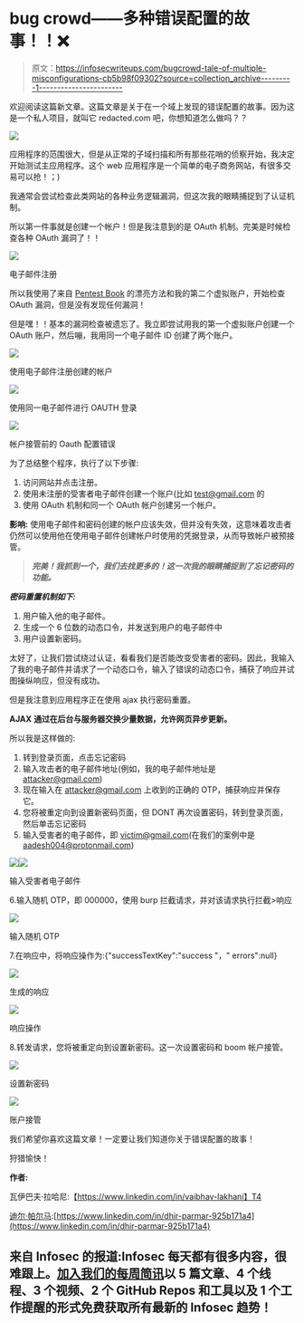# bug crowd——多种错误配置的故事！！❌

> 原文：<https://infosecwriteups.com/bugcrowd-tale-of-multiple-misconfigurations-cb5b98f09302?source=collection_archive---------1----------------------->

欢迎阅读这篇新文章。这篇文章是关于在一个域上发现的错误配置的故事。因为这是一个私人项目，就叫它 redacted.com 吧，你想知道怎么做吗？？

![](img/18a264e1578470cbe3c5785558b37dae.png)

应用程序的范围很大，但是从正常的子域扫描和所有那些花哨的侦察开始，我决定开始测试主应用程序。这个 web 应用程序是一个简单的电子商务网站，有很多交易可以抢！；)

我通常会尝试检查此类网站的各种业务逻辑漏洞，但这次我的眼睛捕捉到了认证机制。

所以第一件事就是创建一个帐户！但是我注意到的是 OAuth 机制。完美是时候检查各种 OAuth 漏洞了！！

![](img/82560310a83cb7a50d2396fc706f975a.png)

电子邮件注册

所以我使用了来自 [Pentest Book](https://pentestbook.six2dez.com/enumeration/webservices/oauth#bugs) 的漂亮方法和我的第二个虚拟账户，开始检查 OAuth 漏洞，但是没有发现任何漏洞！

但是嘿！！基本的漏洞检查被遗忘了。我立即尝试用我的第一个虚拟账户创建一个 OAuth 账户，然后嘣，我用同一个电子邮件 ID 创建了两个账户。

![](img/e57109f5203a7cd8cc6beaa0950a5cba.png)

使用电子邮件注册创建的帐户

![](img/d6b8519f41a5628a8f98480992bbf8aa.png)

使用同一电子邮件进行 OAUTH 登录

![](img/9495c214221aba88c9d39764cd7ec9ad.png)

帐户接管前的 Oauth 配置错误

为了总结整个程序，执行了以下步骤:

1.  访问网站并点击注册。
2.  使用未注册的受害者电子邮件创建一个账户(比如 test@gmail.com 的
3.  使用 OAuth 机制和同一个 OAuth 帐户创建另一个帐户。

**影响:**
使用电子邮件和密码创建的帐户应该失效，但并没有失效，这意味着攻击者仍然可以使用他在使用电子邮件创建帐户时使用的凭据登录，从而导致帐户被预接管。

> ***完美！我抓到一个，我们去找更多的！这一次我的眼睛捕捉到了忘记密码的功能。***

***密码重置机制如下:***

1.  用户输入他的电子邮件。
2.  生成一个 6 位数的动态口令，并发送到用户的电子邮件中
3.  用户设置新密码。

太好了，让我们尝试绕过认证，看看我们是否能改变受害者的密码。因此，我输入了我的电子邮件并请求了一个动态口令，输入了错误的动态口令，捕获了响应并试图操纵响应，但没有成功。

但是我注意到应用程序正在使用 ajax 执行密码重置。

**AJAX** **通过在后台与服务器交换少量数据，允许网页异步更新。**

所以我是这样做的:

1.  转到登录页面，点击忘记密码
2.  输入攻击者的电子邮件地址(例如，我的电子邮件地址是 attacker@gmail.com)
3.  现在输入在 attacker@gmail.com 上收到的正确的 OTP，捕获响应并保存它。
4.  您将被重定向到设置新密码页面，但 DONT 再次设置密码，转到登录页面，然后单击忘记密码
5.  输入受害者的电子邮件，即 victim@gmail.com(在我们的案例中是 aadesh004@protonmail.com)

![](img/d33d522ef397ee2e7cbd912d3736e85e.png)![](img/d3e428ffed57754642344fb6f86d3e80.png)

输入受害者电子邮件

6.输入随机 OTP，即 000000，使用 burp 拦截请求，并对该请求执行拦截>响应

![](img/b5f9b2f07d53c589c8eee719bc728975.png)

输入随机 OTP

7.在响应中，将响应操作为:{"successTextKey":"success "，" errors":null}

![](img/c91c98e82a5102e6a56881b97a0cccbd.png)

生成的响应

![](img/e21872649fbda371471e3631aeb52f52.png)

响应操作

8.转发请求，您将被重定向到设置新密码。这一次设置密码和 boom 帐户接管。

![](img/24ad32f84e592bbcef29bc85455d2974.png)

设置新密码

![](img/1195d0c1676c8ba7225bcb4443f2e11b.png)

账户接管

我们希望你喜欢这篇文章！一定要让我们知道你关于错误配置的故事！

狩猎愉快！

**作者:**

瓦伊巴夫·拉哈尼:【https://www.linkedin.com/in/vaibhav-lakhani】T4

[迪尔·帕尔马](https://www.linkedin.com/in/dhir-parmar-925b171a4):[https://www.linkedin.com/in/dhir-parmar-925b171a4](https://www.linkedin.com/in/dhir-parmar-925b171a4)

## 来自 Infosec 的报道:Infosec 每天都有很多内容，很难跟上。[加入我们的每周简讯](https://weekly.infosecwriteups.com/)以 5 篇文章、4 个线程、3 个视频、2 个 GitHub Repos 和工具以及 1 个工作提醒的形式免费获取所有最新的 Infosec 趋势！